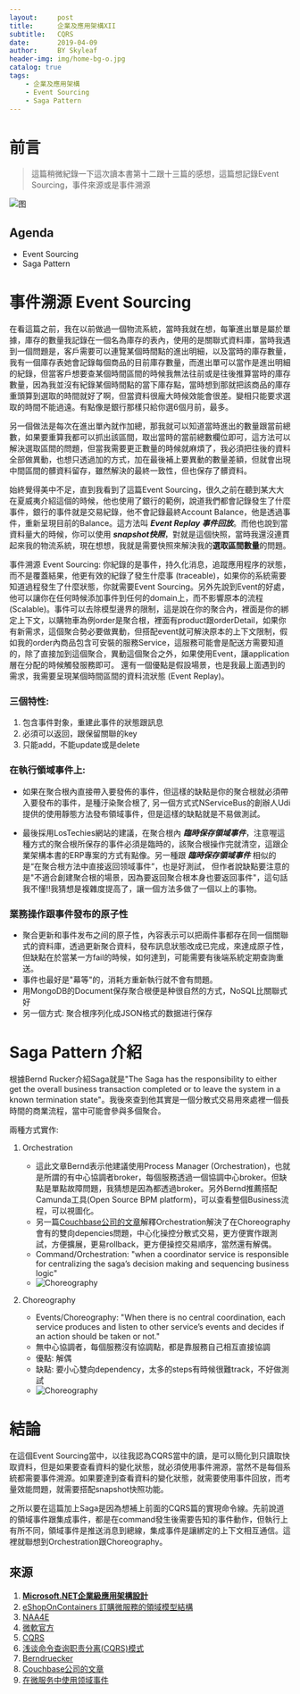 ```yaml
---
layout:     post
title:      企業及應用架構XII
subtitle:   CQRS
date:       2019-04-09
author:     BY Skyleaf
header-img: img/home-bg-o.jpg
catalog: true
tags:
    - 企業及應用架構
    - Event Sourcing
    - Saga Pattern
---
```

# 前言

> 這篇稍微紀錄一下這次讀本書第十二跟十三篇的感想，這篇想記錄Event Sourcing，事件來源或是事件溯源

![图](https://images.unsplash.com/photo-1532751788314-cf521c13ad75?ixlib=rb-1.2.1&ixid=eyJhcHBfaWQiOjEyMDd9&auto=format&fit=crop&w=607&q=80)

## Agenda

- Event Sourcing
- Saga Pattern

# 事件溯源 Event Sourcing


在看這篇之前，我在以前做過一個物流系統，當時我就在想，每筆進出單是屬於單據，庫存的數量我記錄在一個名為庫存的表內，使用的是關聯式資料庫，當時我遇到一個問題是，客戶需要可以連覽某個時間點的進出明細，以及當時的庫存數量，我有一個庫存表她會記錄每個商品的目前庫存數量，而進出單可以當作是進出明細的紀錄，但當客戶想要查某個時間區間的時候我無法往前或是往後推算當時的庫存數量，因為我並沒有紀錄某個時間點的當下庫存點，當時想到那就把該商品的庫存重頭算到選取的時間就好了啊，但當資料很龐大時候效能會很差。變相只能要求選取的時間不能過遠。有點像是銀行那樣只給你選6個月前，最多。

另一個做法是每次在進出單內就作加總，那我就可以知道當時進出的數量跟當前總數，如果要重算我都可以抓出該區間，取出當時的當前總數欄位即可，這方法可以解決選取區間的問題，但當我需要更正數量的時候就麻煩了，我必須把往後的資料全部做異動，也想只透過加的方式，加在最後補上要異動的數量差額，但就會出現中間區間的髒資料留存，雖然解決的最終一致性，但也保存了髒資料。

始終覺得美中不足，直到我看到了這篇Event Sourcing，很久之前在聽到某大大在夏威夷介紹這個的時候，他也使用了銀行的範例，說道我們都會記錄發生了什麼事件，銀行的事件就是交易紀錄，他不會記錄最終Account Balance，他是透過事件，重新呈現目前的Balance。這方法叫 ***Event Replay 事件回放***。而他也說到當資料量大的時候，你可以使用 ***snapshot快照***，對就是這個快照，當時我還沒連貫起來我的物流系統，現在想想，我就是需要快照來解決我的**選取區間數量**的問題。

事件溯源 Event Sourcing: 你紀錄的是事件，持久化消息，追蹤應用程序的狀態，而不是覆蓋結果，他更有效的紀錄了發生什麼事 (traceable)，如果你的系統需要知道過程發生了什麼狀態，你就需要Event Sourcing。另外先說到Event的好處，他可以讓你在任何時候添加事件到任何的domain上，而不影響原本的流程(Scalable)。事件可以去除模型邊界的限制，這是說在你的聚合內，裡面是你的綁定上下文，以購物車為例order是聚合根，裡面有product跟orderDetail，如果你有新需求，這個聚合勢必要做異動，但搭配event就可解決原本的上下文限制，假如我的order內商品包含可安裝的服務Service，這服務可能會是配送方需要知道的，除了直接加到這個聚合，異動這個聚合之外，如果使用Event，讓application層在分配的時候觸發服務即可。 還有一個優點是假設場景，也是我最上面遇到的需求，我需要呈現某個時間區間的資料流狀態 (Event Replay)。

### 三個特性: 
1. 包含事件對象，重建此事件的狀態跟訊息
2. 必須可以返回，跟保留關聯的key
3. 只能add，不能update或是delete


### 在執行領域事件上: 

- 如果在聚合根內直接帶入要發佈的事件，但這樣的缺點是你的聚合根就必須帶入要發布的事件，是種汙染聚合根了, 另一個方式式NServiceBus的創辦人Udi提供的使用靜態方法發布領域事件，但是這樣的缺點就是不易做測試。

- 最後採用LosTechies網站的建議，在聚合根內 ***臨時保存領域事件***，注意喔這種方式的聚合根所保存的事件必須是臨時的，該聚合根操作完就清空，這跟企業架構本書的ERP專案的方式有點像。另一種跟 ***臨時保存領域事件*** 相似的是“在聚合根方法中直接返回领域事件”，也是好測試， 但作者說缺點要注意的是"不適合創建聚合根的場景，因為要返回聚合根本身也要返回事件"，這句話我不懂!!我猜想是複雜度提高了，讓一個方法多做了一個以上的事物。

### 業務操作跟事件發布的原子性 

- 聚合更新和事件发布之间的原子性，內容表示可以把兩件事都存在同一個關聯式的資料庫，透過更新聚合資料，發布訊息狀態改成已完成，來達成原子性，但缺點在於當某一方fail的時候，如何達到，可能需要有後端系統定期查詢重送。
- 事件也最好是"幕等"的，消耗方重新執行就不會有問題。
- 用MongoDB的Document保存聚合根便是种很自然的方式，NoSQL比關聯式好
- 另一個方式: 聚合根序列化成JSON格式的数据进行保存


# Saga Pattern 介紹

根據Bernd Rucker介紹Saga就是"The Saga has the responsibility to either get the overall business transaction completed or to leave the system in a known termination state"。我後來查到他其實是一個分散式交易用來處裡一個長時間的商業流程，當中可能會參與多個聚合。

兩種方式實作: 
1. Orchestration
    - 這此文章Bernd表示他建議使用Process Manager (Orchestration)，也就是所謂的有中心協調者broker，每個服務透過一個協調中心broker。但缺點是單點故障問題，我猜想是因為都透過broker。另外Bernd推薦搭配Camunda工具(Open Source BPM platform)，可以查看整個Business流程，可以視圖化。
    - 另一篇[Couchbase公司的文章](https://blog.couchbase.com/saga-pattern-implement-business-transactions-using-microservices-part/)解釋Orchestration解決了在Choreography會有的雙向depencies問題，中心化操控分散式交易，更方便實作跟測試，方便擴展，更易rollback，更方便操控交易順序，當然還有解偶。
    - Command/Orchestration: "when a coordinator service is responsible for centralizing the saga’s decision making and sequencing business logic"
    - ![Choreography](https://blog.couchbase.com/wp-content/uploads/2018/01/Screen-Shot-2018-01-11-at-7.40.54-PM-768x470.png)

2. Choreography 
    - Events/Choreography: "When there is no central coordination, each service produces and listen to other service’s events and decides if an action should be taken or not."
    - 無中心協調者，每個服務沒有協調點，都是靠服務自己相互直接協調
    - 優點: 解偶
    - 缺點: 要小心雙向dependency，太多的steps有時候很難track，不好做測試
    - ![Choreography](https://blog.couchbase.com/wp-content/uploads/2018/01/Screen-Shot-2018-01-09-at-6.13.39-PM-768x817.png)


# 結論

在這個Event Sourcing當中，以往我認為CQRS當中的讀，是可以簡化到只讀取快取資料，但是如果要查看資料的變化狀態，就必須使用事件溯源，當然不是每個系統都需要事件溯源。如果要達到查看資料的變化狀態，就需要使用事件回放，而考量效能問題，就需要搭配snapshot快照功能。

之所以要在這篇加上Saga是因為想補上前面的CQRS篇的實現命令線。先前說道的領域事件跟集成事件，都是在command發生後需要告知的事件動作，但執行上有所不同，領域事件是推送消息到總線，集成事件是讓綁定的上下文相互通信。這裡就聯想到Orchestration跟Choreography。




## 來源

1. [**Microsoft.NET企業級應用架構設計**](https://www.books.com.tw/products/CN11327631)
2. [eShopOnContainers 訂購微服務的領域模型結構](https://docs.microsoft.com/zh-tw/dotnet/standard/microservices-architecture/microservice-ddd-cqrs-patterns/net-core-microservice-domain-model)
3. [NAA4E](https://archive.codeplex.com/?p=naa4e)
4. [微軟官方](https://docs.microsoft.com/zh-tw/dotnet/standard/microservices-architecture/microservice-ddd-cqrs-patterns/microservice-application-layer-implementation-web-api)
5. [CQRS](https://www.codeproject.com/Articles/555855/Introduction-to-CQRS)
6. [浅谈命令查询职责分离(CQRS)模式](http://www.cnblogs.com/yangecnu/p/Introduction-CQRS.html)
7. [Berndruecker](https://blog.bernd-ruecker.com/saga-how-to-implement-complex-business-transactions-without-two-phase-commit-e00aa41a1b1b)
8. [Couchbase公司的文章](https://blog.couchbase.com/saga-pattern-implement-business-transactions-using-microservices-part/)
9. [在微服务中使用领域事件](http://www.cnblogs.com/davenkin/p/microservices-and-domain-events.html)



